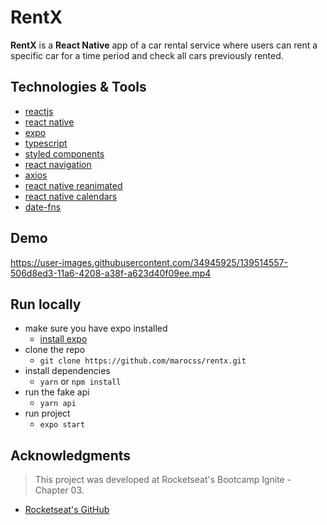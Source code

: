 # RentX 
**RentX** is a **React Native** app of a car rental service where users can rent a specific car for a time period and check all cars previously rented.

## Technologies & Tools
* [reactjs](https://reactjs.org/)
* [react native](https://reactnative.dev)
* [expo](https://expo.dev)
* [typescript](https://www.typescriptlang.org)
* [styled components](https://styled-components.com)
* [react navigation](https://reactnavigation.org)
* [axios](https://axios-http.com)
* [react native reanimated](https://docs.swmansion.com/react-native-reanimated/)
* [react native calendars](https://github.com/wix/react-native-calendars)
* [date-fns](https://date-fns.org)

## Demo

https://user-images.githubusercontent.com/34945925/139514557-506d8ed3-11a6-4208-a38f-a623d40f09ee.mp4

## Run locally
* make sure you have expo installed 
  * [install expo](https://docs.expo.dev/get-started/installation/)
* clone the repo 
  * `git clone https://github.com/marocss/rentx.git`
* install dependencies
  * `yarn` or `npm install`
* run the fake api
  * `yarn api`
* run project
  * `expo start`

## Acknowledgments
> This project was developed at Rocketseat's Bootcamp Ignite - Chapter 03.
* [Rocketseat's GitHub](https://github.com/rocketseat-education)
